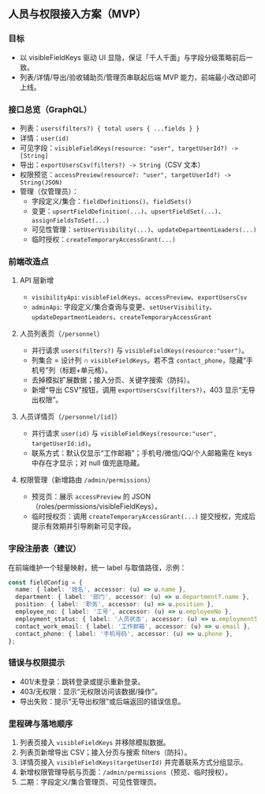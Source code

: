 ## 人员与权限接入方案（MVP）

### 目标
- 以 visibleFieldKeys 驱动 UI 显隐，保证「千人千面」与字段分级策略前后一致。
- 列表/详情/导出/验收辅助页/管理页串联起后端 MVP 能力，前端最小改动即可上线。

### 接口总览（GraphQL）
- 列表：`users(filters?) { total users { ...fields } }`
- 详情：`user(id)`
- 可见字段：`visibleFieldKeys(resource: "user", targetUserId?) -> [String]`
- 导出：`exportUsersCsv(filters?) -> String`（CSV 文本）
- 权限预览：`accessPreview(resource?: "user", targetUserId?) -> String(JSON)`
- 管理（仅管理员）：
  - 字段定义/集合：`fieldDefinitions()`、`fieldSets()`
  - 变更：`upsertFieldDefinition(...)`、`upsertFieldSet(...)`、`assignFieldsToSet(...)`
  - 可见性管理：`setUserVisibility(...)`、`updateDepartmentLeaders(...)`
  - 临时授权：`createTemporaryAccessGrant(...)`

### 前端改造点
1) API 层新增
   - `visibilityApi`: `visibleFieldKeys`、`accessPreview`、`exportUsersCsv`
   - `adminApi`: 字段定义/集合查询与变更、`setUserVisibility`、`updateDepartmentLeaders`、`createTemporaryAccessGrant`

2) 人员列表页（`/personnel`）
   - 并行请求 `users(filters?)` 与 `visibleFieldKeys(resource:"user")`。
   - 列集合 = 设计列 ∩ `visibleFieldKeys`。若不含 `contact_phone`，隐藏“手机号”列（标题+单元格）。
   - 去掉模拟扩展数据；接入分页、关键字搜索（防抖）。
   - 新增“导出 CSV”按钮，调用 `exportUsersCsv(filters?)`，403 显示“无导出权限”。

3) 人员详情页（`/personnel/[id]`）
   - 并行请求 `user(id)` 与 `visibleFieldKeys(resource:"user", targetUserId:id)`。
   - 联系方式：默认仅显示“工作邮箱”；手机号/微信/QQ/个人邮箱需在 keys 中存在才显示；对 null 值兜底隐藏。

4) 权限管理（新增路由 `/admin/permissions`）
   - 预览页：展示 `accessPreview` 的 JSON（roles/permissions/visibleFieldKeys）。
   - 临时授权页：调用 `createTemporaryAccessGrant(...)` 提交授权，完成后提示有效期并引导刷新可见字段。

### 字段注册表（建议）
在前端维护一个轻量映射，统一 label 与取值路径，示例：

```ts
const fieldConfig = {
  name: { label: '姓名', accessor: (u) => u.name },
  department: { label: '部门', accessor: (u) => u.department?.name },
  position: { label: '职务', accessor: (u) => u.position },
  employee_no: { label: '工号', accessor: (u) => u.employeeNo },
  employment_status: { label: '人员状态', accessor: (u) => u.employmentStatus },
  contact_work_email: { label: '工作邮箱', accessor: (u) => u.email },
  contact_phone: { label: '手机号码', accessor: (u) => u.phone },
};
```

### 错误与权限提示
- 401/未登录：跳转登录或提示重新登录。
- 403/无权限：显示“无权限访问该数据/操作”。
- 导出失败：提示“无导出权限”或后端返回的错误信息。

### 里程碑与落地顺序
1. 列表页接入 `visibleFieldKeys` 并移除模拟数据。
2. 列表页新增导出 CSV；接入分页与搜索 filters（防抖）。
3. 详情页接入 `visibleFieldKeys(targetUserId)` 并完善联系方式分组显示。
4. 新增权限管理导航与页面：`/admin/permissions`（预览、临时授权）。
5. 二期：字段定义/集合管理页、可见性管理页。


